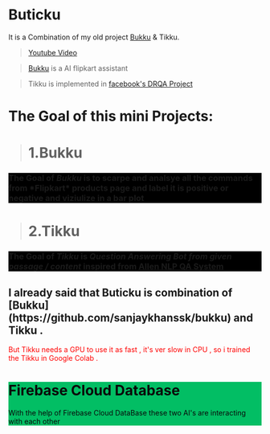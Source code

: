 # Buticku 
It is a Combination of my old project [Bukku](https://github.com/sanjaykhanssk/bukku) & Tikku.

> [Youtube Video](youtube.com/c/historyofbits)

> [Bukku](https://github.com/sanjaykhanssk/bukku) is a AI flipkart assistant  

> Tikku is implemented in [facebook's DRQA Project](https://github.com/hitvoice/drqa)


# The Goal of this mini Projects:

> # 1.Bukku
 <dl>
 <div style="background-color:black">
<h3 >
The Goal of <i> <b>Bukku</b></i> is to scarpe and analsye  all the commands from *Flipkart* products page and
label it is positive or negative and viziulize in a bar plot
</h3>
</div>

> # 2.Tikku
 <div style="background-color:black">
<h3 >
The Goal of <i> <b>Tikku</b></i> is <i>Question Answering Bot from given passage / content  </i> inspired from <a href="https://demo.allennlp.org/reading-comprehension">Allen NLP QA System</a>
</h3>
</div>
</dl>

<dl>
<div>
<h2>
I already said that Buticku is combination of [Bukku](https://github.com/sanjaykhanssk/bukku) and Tikku .</h2>
<p style="color:rgba(255 , 0 , 0 ,200)">
But Tikku needs a GPU to use it as fast  , it's ver slow in CPU , so i trained the Tikku in Google Colab .<p>
<div style="background-color:rgba(2,190,100,100) ; color:rgba(10,10,10,255)">
<h1 style="color:">  Firebase Cloud Database</h1>
With the help of Firebase Cloud DataBase these two AI's are interacting with each other 
<br>

</div>

</div>
</dl>
